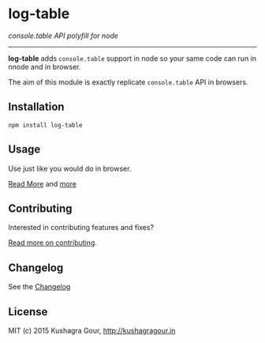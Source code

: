 log-table
=====
*console.table API polyfill for node*
***

**log-table** adds `console.table` support in node so your same code can run in nnode and in browser.

The aim of this module is exactly replicate `console.table` API in browsers.

Installation
-----

`npm install log-table`

Usage
-----

Use just like you would do in browser. 

[Read More](https://developer.chrome.com/devtools/docs/console#viewing-structured-data) and [more](https://developer.mozilla.org/en-US/docs/Web/API/Console/table)

Contributing
-----

Interested in contributing features and fixes?

[Read more on contributing](./CONTRIBUTING.md).

Changelog
-----

See the [Changelog](https://github.com/chinchang/cta.js/wiki/Changelog)

License
-----

MIT (c) 2015 Kushagra Gour, http://kushagragour.in

